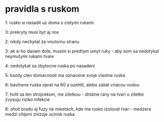 # pravidla s ruskom

1: rusko si nasadit uz doma s cistymi rukami

3: prekryty musi byt aj nos

2: nikdy nechytat za vnutornu stranu

3: ak si ho davam dole, musim si predtym umyt ruky - aby som sa nedotykal neymutymi rukami tvare

4: nedotykat sa zbytocne ruska po nasadeni

5: kazdy clen domacnosti ma oznacene svoje vlastne ruska

6: bavlnene ruska oprat na 60 a ozehlit, alebo zaliat vriacou vodou

7: holit sa len strojcekom, nie ziletkou - drobne rany na tvari o ziletke zvysuju riziko infekcie

8: oholi bradu aj fuzy na miestach, kde ma rusko izolovat tvar - medzera medzi chlpmi znizuje ucinok ruska
